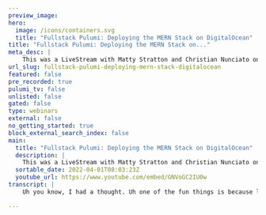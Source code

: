 ```yaml
---
preview_image:
hero:
  image: /icons/containers.svg
  title: "Fullstack Pulumi: Deploying the MERN Stack on DigitalOcean"
title: "Fullstack Pulumi: Deploying the MERN Stack on..."
meta_desc: |
    This was a LiveStream with Matty Stratton and Christian Nunciato on how to deploy the MERN Stack on Digital Ocean (you can get the code at https://...
url_slug: fullstack-pulumi-deploying-mern-stack-digitalocean
featured: false
pre_recorded: true
pulumi_tv: false
unlisted: false
gated: false
type: webinars
external: false
no_getting_started: true
block_external_search_index: false
main:
  title: "Fullstack Pulumi: Deploying the MERN Stack on DigitalOcean"
  description: |
    This was a LiveStream with Matty Stratton and Christian Nunciato on how to deploy the MERN Stack on Digital Ocean (you can get the code at https://www.pulumi.com/blog/fullstack-pulumi-mern-stack-digitalocean/).  MERN-stack apps are three-tier web apps built with MongoDB, Express, React, and Node.js. You can read all about them in the MongoDB docs, but the gist is that they allow you to use one language—JavaScript (or TypeScript, if you like)  So let’s build ourselves a MERN app and deploy it on DigitalOcean with Pulumi.
  sortable_date: 2022-04-01T08:03:23Z
  youtube_url: https://www.youtube.com/embed/GNVoGC2IU0w
transcript: |
    Uh you know, I had a thought. Uh one of the fun things is because like, there's always a little bit of vibing before because it takes a minute for once to go live. Oh, wow. People are running already. Holy crap. Hi. Ok. Well, I take back what I just was saying, which is we have to kill some time, but I should create like a little intro thing that we can run at the beginning of it. But um yeah, so awesome. It's time for yet another Pulumi vision. We've been doing a lot of Pulumi vision this week, but lots of different things, trying lots of different stuff. Uh I'm joined today by uh my colleague and teammate and longtime Pal Christian who wrote a super awesome blog post about deploy the me stack using Pulumi. Um And I only now have, know what the stack is and I, I think I know it. I wanna see if I can guess if I can remember. So it's bongo. Yes. Something else. A Latin so elastic, right? Is it? No. What's the E stand for uh Express? Oh Express. That's it. And then react and no. Right. Yeah. Yeah. OK. Got it. So cool. Yeah, it's, um, so what, what, what I wanted to do, this was, this was a really, uh well received blog post, good job Christian. Like I love it. So we're gonna see if I can mess it up. There. Are, there are a few places but this was actually pretty, this one should be pretty, pretty, pretty straightforward, I think. But yeah, there's always a possibility. Right. Right. Right. Um So what's, what's, what's kind of cool is, I think, I thought we kind of go through this and then, and if, if we're thinking about. So, so we kind of, so I'm, so I'm going through it and by the way, I'll, I'll pop in the, if you're looking for it, this is the, that link will take you to um to the blog post that we're working through there. OK? Uh For those of you who, and I'll, I'll give you even a little, oh, there it is direct link. Yeah. Yeah. Um If you want a clicky, clicky on that and there's a lot more than just sort of the, the, the, the tech piece of this that we're gonna do. But um so a couple of things, so, and actually we'll kind of take a look first if we look at the blog post. So OK, so just sort of looking. So this is the burn, right? So we have our mango node and express what is express, I'm not, I am not uh uh like javascript developer and, and short of now that said I've been writing javascript since it existed. But that was also one of the last times I wrote javascript is when it started to exist. So, yeah. Well, Express is just like, it's a, it's a web framework. It's, it's basically, uh it's, it's, I haven't used it a ton but it, it uh it's a very popular choice for uh setting up uh you know, rest API S um on no Js makes it really easy to set up, you know, routes and, and uh set up Hamlet for those routes, that sort of thing. It's, it's just AAA nice, lightweight fast um choice for, for setting up rest API S which is what we're using it for here. Cool, cool. So, yeah, so what we wanna do here is we built, we built this and by we, I mean, Christian um this, this uh this app and in this case, uh using this digital app platform. So this is uh OK. So it's like hero, everything. He's like Karo, right? It goes back to James Governor's Tweet about like all that, everything we create is just over and over again trying to recreate Roku. And there's a reason for that because Hiro was um great. So this, this is the, the theory of, of app platform on do is basically what? So just that we can like, we could just, well, we can in, let's just, let's just, I mean, the nice thing about. So I, this was my, actually the first time I used the app platform, I've used digital issue for other things before, you know, like setting up virtual machines and, and so on. Um And that's all been, you know, great. But I didn't, I didn't even realize this app platform existed. But what's really nice about this is that uh it gives you these high level abstractions to play with, like you can create an app and an app uh has a, a couple of pieces that you can configure, you can set up a um a front end as a static website which is like popular choice for, you know, delivering uh web websites today, static website, a bunch of html files, a service which is uh basically containerized web application and then a database. And I, and so if you want to kind of have a front end and a back end uh say rest API and a database, which is a very common thing to want to do when you're building web application, that is basic web application, digital lotion gives you those three things and you just sort of configure each of those three things and magically out pops A URL, they're all configured to talk to one another and, and it's just a really pleasant um experience if what you're trying to do is set up a uh like a app. Um you know, or a three tier web app um that is, you know, container friendly and so on. It's just super. Yeah. And I feel like is it similar to um like Azure container apps? May I, I maybe you don't know, I don't, I mean, I feel like I feel like everyone's trying to do something like this, right? Like because we want to be able to accelerate our ability to rapidly get, get something deployed. Um OK, so if you're uh now again, this is not a workshop. So I'm not gonna go so slow that if you're watching, you can catch up, I mean, you can try, but also you can go do this yourself but a couple of things. So first of all, very nicely, Kristen made this template rebo um It's pretty cool. So I'm gonna go ahead and uh get this to myself and we will just call this my, the fern. I don't know. I feel like I just need to have some kind of crazy name. All right, cool. Um Yeah, so this, this repo tell me about like, what's it, what's it? I just, this has nothing to do with what we're doing. But so what's a templated repo do? Is it just repo but it doesn't fork it. Uh Yeah, that's a good, I, I guess I don't know what is the difference between forking it and the template book? I, I guess template upstream, right? Yeah. Yeah, you don't get the upstream. Um uh be beyond that though. I don't, I don't know what I, how I would summarize the, the difference. Um Because you're still gonna be, yeah, I guess, yeah, there's no upstream and so you're not pulling pr I can't submit APR back to Yeah, there's no, there's no connection to your, but other than it tells me where it came from. So cool. OK. So we, we did that. That was, that was super duper exciting. Um I already have Pulumi and node installed uh Chris and I were talking before just for purposes of this. I'm I am already signed into Digital Ocean. I already have my personal access token. Um And actually if you want to see something cool because at least I think it's cool um because I have it as an environment variable and I'm gonna show you how I have that stored in my uh shell config and you're gonna think, wait, Maddie, you're gonna show me something secret but I'm not and here's why like check this out, right? So this also by the way for, for people that watch fluy vision know that it is not uncommon for me to accidentally um give away, you know, like, like I gave Allie Diamond, like basically let her pop a shell on my laptop last week on accident, but this is just a ok. This is unrelated to what we're trying to do, but you might find this cool that was awesome. But that, that was awesome by the way. So check this out, right? So you can do this thing where so my secret environment variables are actually stored in the Mac Os keychain. And so you see how this works here, that's export. So when the shell initializes, it slurps them in from the keychain and puts them in there. So that way I can totally check this, this config into my dot files, repo and everything like that. But the important thing to see is look there, we do have so the digital Ocean Coke and environment variable has been set. So we, we have that um And at some point anybody wants to know how this works. Um You can uh I think I've got, oh well, whatever. Um Basically this, this, that keychain environment variable shell script that's in my home directory is, is the thing that, that matters for that, but it's really helpful um because you do store a lot of, you know, sensitive stuff in there. Um So cool. Anyway, but that was neither here nor there other than to say like cool, we've got our do stuff set up. Yeah, that's the one token that you need to configure Pulumi to run with Digi Lotion, I think. Yeah. Yeah. Um OK. So if we look back at what else we did that and then it says, OK, we need to grant digital ocean access to that reo so we're gonna go to the apps page, which is this one here and we're gonna say create app. Yeah, we're just gonna basically kind of step through this a little bit to give um permissions um to Digital Ocean to or like receive calls from github for you. Let's just, yeah, find the one that you, what is it fern fern? There you go. Cool. And this will send you back, I think. And um ok, I think, yeah. So I think if you pick this then, um, it was just the first one was just now I get to use those permissions, right? So, like if you weren't using Pulumi, you would go through and you wanted to create an app, you would, you could through the digital Ocean. U I completely just go through these, these steps. I don't need to do this. Don't need to do this. No. Yeah, you put that first step in order to, yeah. Got it. Oh, that was just to do that. Ok. Cool. Uh And then also because I would love to develop this application locally and I don't have nearly enough stuff installed on my laptop. I did install uh well and configure, I don't know that I configured it. I installed it. We'll see what happens when we get. Yeah, that's a good point. I don't know if I configured it too much either. I think I just, yeah, I did a brew install and away we go. Right. Um So, ok. So uh we're gonna say OK, we've cloned our tempo. Oh I need to clone that down. I'm gonna go ahead and uh clone. I, I know you can't see it but I'm just, I'm talking uh was it my uh burn? So that's why you don't give things. Oh my God. Well, no. So what I'm laughing, I, I'm still even to this day um stuck on the GH command like, like, like you used to now, now, now it's like get this kind of alias through GH for me. So I still have the muscle memory of typing GH clone, what I want to just name it but it is, you know. So anyway, uh the Fern, OK. So I'm cloning that down. Um OK. Uh I am now gonna swap back over to my editor uh instead of just showing this, you can follow along if you want. But OK, so if we sort of take a look um this is our, I know this part is small here but there we can kind of see all the things that, that got created in there, right? So um so this front end folder, this is our the React application, right? This Yeah, yeah. It's just a little React app. It's like a grocery list or like a to do list basically. Um Yeah. So just a super simple React app. OK? And then yeah, and then I'm gonna go out on a limb and, and I guess that back end is the back end part of the correct. That's the, the express stuff. So in those like in routes dot TS and so on, you'll see like, you know, um crud routes and things for, for posting new to dos and marking them done and all of that if, if you want to look at that. Yeah. Yeah, let me. Uh ok, so, yeah. Ok. So that's our pretty straightforward backend app And then, OK. So it says that this supports uh there's, there's three properties which are environment variables. So we set the backend service port, the backend route prefix and the database URL. And I'm gonna go on and, and guess that we're gonna show off how we configure that with Pulumi. Yeah. Uh Yeah. So when you run this locally, of course, you just run, you know, run a, a make command or whatever N PM commander right locally. But yes, when you uh when we'll show how to configure that with, with Pulumi when we step through building the Pulumi program. So, all right. So it says, for example, you don't have to do this. But if you'd like to, here's how, so um we of course, would like to. So let's give it a chance. So it says we do our N PM install. Yeah, just right from and this will install like this will run the N PM install for the reactor. And then also for the um for the Express app. Got it. And then if we do an N PM start the same script starts. Did I, I look in the, which one is that, did I miss that somehow? Make sure I'm in the right place. Yeah, I'm in the root. Uh, that will be in the package. Jason. 00, is it N PM? Yep. That's type of, yeah, that should be N PM run. Yeah. Others. Oh, my goodness. There you go. Ok. Oh I don't, well, it doesn't have, oh, does vite have to be installed globally? I don't think so. Ok. Um Because this is now saying vite command not found um because that should be in the oh wait, where is, where is Vites in the back end? It's in the front end actually it's the front. Ok. So I just, right. So there's the package like, yeah, there's vite. So, so N PM install will recursively go through these or do I have to run it on if you go ahead and try running it in both? I thought I was trying to, trying to have it, have it installed both, but I may have goofed that up somehow. You didn't know that that by coming on the stream with me today that we were gonna, this is how it always works. Everything gets troubleshooting your uh Yeah. Ok. So now if we do NP I run out. Ok. So we're ok. So, ok, so we have, it said it's listening on So if we go to OK, local host 3000, I will switch over once I see that it worked. OK. So cool. So sorry that this is like how we have to do this because streaming art is streaming, er, it's not streaming, sorry, retread. OK. So we have our, so this is our app. Cool. The Pulumi. Try adding something. See if you're, if, if everything's wired up right there, add some diet Coke. Did you get, did you get any, er, uh, nothing in the console? Oh, connection refused. So Mango must not be running. Are you, is it, did you run like the, um, mango? I probably did do whatever I'm supposed to do after I install. Yeah, there's like a Mango command to start, I think, to set the serve. The brew probably doesn't. It's a brew command actually. That, uh, yeah, that's, I mean, yeah, I, ok, let's see. Um, that was the brew install. There you go. Uh, Bruce services. It, yeah. Yeah. Ok. So that's running. Where did our grocery list go? We'll go ahead and restart that cat. Ok. Let's try to add Diet Coke again. There we go. That works strangely enough. The database doesn't work if you don't start it, who knew. Um, and then back to, if we go back and take a look at and then I think this was also where you were saying if we had compass. Um, no, not beyond compare compass. Oh, my God, it would really come for some time. Yeah, this is the first time I'm opening compass. So, uh, bear with me for a second. Mac Os. Uh, ok. Hm. If this doesn't come up in just a minute. Well, this is good. This is good. I get a little, like little notes and, yeah, I was gonna say, yeah. All right. So then if we, ok. Yeah. No, I don't care about any of this. Go away. Yeah, I, I'm sure whatever. Um OK. So if we oops. All right. So what was this was on local host? Right? So it's just 1270901 27017, right? Uh Or wait, is there a connection straight? No, once. Yeah. Once that's a good question. I don't know what to uh to do what? Oh, here you go. Oh Mango DB. Yeah. Oh, that, yeah, it might be in your terminal. Is it, did you, is it, did you see it in your terminal? Was it like admitted when you started the service or anything? Oh, yeah. Label home brew M XL dot Not. No, just that successfully started Mango DB dash community. I'm just looking for the example it gives it says example Mango DB plus serve slash fill in connection fields individually there. That sounds better host name, local host server authentication. None. Yep there. That's OK. So now we'll watch this happen as I go to your grocery list. Yeah. Your grocery list, um, with your one diet Coke in it. Probably. There you go. Yeah, that looks good. Yeah. Data. Then if we add one we should see it's, oh, is there a refresh? Yeah. Oh, wait, no refresh. There it is. Ok, cool. So that, that it actually worked? Ok. So at least we know that we know that our application is all fully functional at this point. So that's good. Ok, so I'm gonna go back to uh to this as we sort of step through. Yeah. So, so, so the thing here is like this is the flow you normally have, you work on a web app, you make some changes, you save your changes. Now, what do I do if you were like in the Heroku world, right? You would be like get push master or whatever, you know what I mean? And I'm off and running but like it's not that easy to, to, to make that happen on a cloud, especially as a developer. If the cloud you're using is like an Aws or an Azure where there are lots of powerful pieces, but it's kind of complicated and hard to wire them together. Getting that workflow to work is kind of pretty painful. Um And a tough hill to climb if you're, especially if you're new to this stuff, but that's the workflow we want to accomplish. We wanna have that workflow where we iterate on the app, we push our changes to get rebo and things work. And so that's what we're working toward here is being able to push those changes back to your templated or cloned rebo and have them flow through the Digital Ocean and built and deployed by Digital Ocean automatically. And so what we're gonna do, OK, cool. So we're, we're, and what we're, we're doing here is just one of the things to think about because there's a couple of different patterns we can do with our infrastructure code that we do with Lulu, right? So as if you're, if you're new to this or wondering so one of the ways is your Infra Code can live as its own thing and sometimes you'll do that with things especially like shared infrastructure and stuff. But in this case, we're gonna have the Infra Code, our Pulumi program that, that configures the things and does the deployment. It's gonna live in the same repository, the same place as our app code. So we can all be together. So we have our own responsibility for doing our own thing. Um So first thing we're gonna do is we are going to uh and again, because it's gonna be, you know, it's not at the root of a repository. We're gonna create a new directory called Infra which, you know, go figure because that's where our Infra Code is gonna go. And now we're gonna go ahead and create ourselves a new Digital Ocean. Oops. Oh my God. There you go type script. So, um again, if, if you're, if you're watching this kind of new, so what's happening here is uh we're, we're generating our Pulumi, the scaffolding of our Pulumi program and we're giving it kind of a start. We're saying, OK, there's a couple of things we know, there's some components that will come with Digital Ocean. So we want that and the language we're gonna use this typescript, we could do this with Python, we could do this with go, we could do this with dot net languages. But in this today, I'm just feeling like we're gonna do some typescript because it feels pretty type scripting. Now that said fun fact, you might think, well, we're doing the stack which is all node. So we must write our Pulumi code with that untrue, right? So we could write it in this. Now, this again, theoretically if I'm putting my Infra code in the repo because I'm the developer of this application. Likely the language I know is the one of the application. So that's the sort of side of that. So cool. So we're gonna let this kind of chug away. Uh we're gonna call it. Um Well, I don't think I want to call it Infra because that's gonna, oh I just realized something funny. I think I never fixed. I don't think it'll matter but I just wanna fix this one. Oh I my, I my, I my, my, my service account, it shouldn't matter. Um, I'm just gonna have to remember if we want to go show Pulumi in the Web Council who I am. It's totally fine. So, actually it's even less of a problem because it's an account that I blow away all the time so we could call it Infra. But I would, what would you think? I don't know that I would just want it because it'll, it, it's, it's really, like I think I told I called a grocery list when I was doing this myself. Is, is a or the Yeah. Yeah. Whatever. Yeah, because, because what is gonna happen is it's gonna be inside of my whole Pulumi world and in doesn't really tell me very much about it. Um That's the first time ever in doing a demo that I've actually typed anything other than the default for that. And we'll go ahead and create our, our DEV stack and which is the default. And uh again, a stack is kind of an uh an instance of your, you can think about it oftentimes relates to an environment doesn't have to, but we'll, we'll kind of think about it that way. OK. So we've got our um the uh we've got our new Pulumi stack was created great. And even if we sort of poke around and we take a look inside our, our Infra directory there, it is, we can see it created all these files, you know, which is you know, not nothing that's super exciting yet, but we can see the package Jason already took the, the, the packages we're gonna need, but we have to do a little bit of configuration. So one of the things is, you know, if we'd had that access token, you need to put it in as an environment very well, we have already done that. Um And no, I'm not gonna echo that environment variable to prove it to you because for all of my security things that would actually show it to you and I, you know, try to only do one massive security leak on the live stream per month. Um So tune in, tune in after tomorrow. Uh So the other thing is we need to tell, do just like we said. So, so this is now the beginnings of what we would have walked through in that wizard, right? Where we tell it what repository and stuff. So um and, and uh we could write this into our program, we could just hard code it, but hard coding is bad. So we can set configuration and also maybe on the stack, it's different for some reason or actually mobile, the branch might be different, right? Like so anyway, so I'm gonna run Pulumi config. Um And then we're gonna say set and then the repo we're gonna set to Matt Stratton slash Myrne, the fern, right? Your colon. OK. Uh I don't know if that colon got in the way there. Uh uh Let's take a look. Yeah, but we can fix that. That's what happened. He had created this Dev dot E. So I could also have done it this way. Like I could run that command or even if we want to be fun just to prove our point, we could say branch and nope, nope, sorry, I did that totally wrong, didn't I? There, there you go. That's ok too. Yeah. There you go. I was gonna be all fancy and the branch is, it was cool. That was great. Yeah. Um OK. So that, that did the same thing as running the command. There's two different, right? So one thing to go here that's a little bit different than we normally do things in Pulumi. So oftentimes when we're, when, when you're like, you're building an app, say that you want to run on some container service in Aws or something like that? Oh, is this gonna matter? I just realized I screwed this up. I can just drag my and fr to there. Yeah. What happened? There you go. Uh I created it at the, in, in the wrong place. Oh, ok. Now it's, now it's, it should just be alongside um app and no, it should be. And then that's what I, I think we're fine now. Just go, go ahead and you, you, you talk while I was gonna say is like when we're oftentimes when you're building like a web app and you want to run it in a cloud um like it's a node app or something like that or, you know, express app, you, you'll wanna, you'll need to part of the process of like writing the Pulumi program and then deploying your for your app into the cloud is like uh involves packaging the application in some way. So you run like a build step and you put that into a Docker image or something like that. And then you have to say where to deploy that Docker image. In other words, you're taking like the process of deploying uh with Pulumi involves building the app, packaging the app and then telling Pulumi like where you want to put the container images for that app or something, this is a little bit different. And and in this case, we're, we're using Pulumi to describe uh the application configuration we want Digital Ocean to use and Digital Ocean is gonna go and fetch our source code from github, which is why you set the rebo and the um branch the way that you did and build those things and deploy them for us. So there, so we're not actually like building any containers, you know, defining any containers or container repositories with the Pulumi program here. Instead, we're digital lotion will handle that for us. We're just telling digital otion where to go and find our source code. So this somehow I did a thing that basic oh OK. You know what I need to do? I jacked this up real bad. Bear with me for a second because when I did that it had to update the imports, which means visual Studio popped everything in node modules and wanted to change it. So I'm almost better off for this point for just, just wipe it and just the info one. Yeah, I'll, I'll, I'll, we'll, we'll be good. OK? But that's fine. We already had a because what, what I had done is I had, yeah, because in the interest of making the stream easier to deal with, you know, I had everything in a, in a more root directory. Um Oh my God, it's still. Ok. So let's see. So let's say I'm gonna say close all. Ok. And then we're gonna delete this. That's totally fine. Ok. Um I'll do this. So uh again this is how we know we're doing it live. So, yeah, this is how things get to be fun. Um ok, so we are in see the Infra gloomy new digital Oan typescript. Yep. Give it I'll give it a different name this time because in cool. Yeah, and then just run your two config again at your and those this time and that should give us what we want. Well, it, that's fine. Awesome. And um and uh I'm regretting naming them. Ok, cool. Um oh wait, let me do one thing to make this easier for everybody to see Ok. So we now we can actually maybe write some Pulumi programs. Cool. So we've got our index dot TS, which is our entry point because we're using typescript. If we're writing this program in Python, it'd be our main dot pi. It might be our main dot go if it's going, etcetera, etcetera. Um And a couple of things. So if we kind of take a look, right, we, so this is what our, what our uh our scaffold gave us, our template gave us is it's the packages that we know we're gonna need, we need the Pulumi package uh because we're already Pulumi and because we said this is Digital Ocean, it's already handled the N PM package, um the node package for Digital Ocean. And then it just sort of gives us like some boilerplates to start with, which I'm pretty sure we don't want any of this. Just start, it's all. So, um so the first thing is, remember, we said that we had um we want to access our configuration, you know. So uh we're gonna first pull in the configure object, right? So this is a new Pulumi. Uh This is what's gonna let us uh actually access those config things and we're also gonna set the repo and we're gonna say config that require and by saying require, it means that if we did not set this and we tried to run the Pulumi program, it would fail. It would be like no, go to hell. Now you may have config that may not be required because maybe they're optional and things. So it's not always gonna be a config require or you may have a default or something. This is a great example of something that would never have a default because what would it be somewhere? Yeah. Yeah. So then we do config that require um I know what's going on there. I, I'm gonna fix my squiggly in a second. So one of the things I think is cool. Again, if Pulumi, if you're new to Pulumi, I'm getting all this great pipe head and stuff and it's not because I have like some Pulumi visual studio code extension installed. This is just all, all those things are coming from either having, you know, if it's that for in this case, all of this information comes from the fact that we have the Pulumi uh package. And then this is because we have, well, actually that's all we have. We haven't done anything with Digital Otion yet. Um And then we want to say the region. So now we'll do some Digital Ocean. So this will be Digital Ocean. Yeah. And then again, see I've got all these things, these are all of the different, you know, methods right off of um not methods. Um but the parameters, right? And then SFO three. Yeah, we're just gonna be deploying everything into the same region here. OK? And then we want to go ahead and set up our uh manage Mango, right? And one note is totally fine because I don't want to spend all of uh Joe Duff's money. Uh So, yeah, yeah. And one thing to note about this, that there are when you're working in that platform, there are, there's the concept of DEV databases which are just a lighter weight, less expensive instances of databases that are not intended for production use, but just quicker to spin up and cheaper to use. Um But Mongo does not, they don't have a Mongo DB DEV database option. So you have to make it a DB cluster. Um Yeah, if you want to use Mango, so we have a database cluster kind of annoying that Digital Ocean's nickname is a reserved word in every programming language because it would have been nice to not have to type Digital Ocean over and over again, but you can't do two, you can't do do because um so OK, so we say the engine is let go. Don't worry, this is not a typing class. So pretty soon I'm gonna just start doing some copying of that we already wrote, but I just wanted to kind of show a few of the things that we get, you know, because of the version. Now, a couple of things that might be interesting. Um Again, all of this is we're sort of hard coding it, but this is all stuff that like, yeah, um we might want to if the interest of like there are different stack environments, like you said, like with this, you know, the um the node count like in DEV, you know, we might really only need, need one or, or the size, right? The same thing too. So this, we're gonna do the, the, you know, one VCPU we're gonna do node count of one. But in P prod, for example, we might need more. So instead of and engineer engine. So for example, just like we set this config we might uh make that something that changes from environment to environment um rather than sort of hard coding that that into there. And then we'll go ahead and create um our cluster. Now, this is what's kind of cool. So the id where, because it's a program we can pass that from this uh of this object that we created over here, we can pull the id from that. So we Yeah. Right. Yeah. Yeah. This is the database inside the cluster that, that we looked at when we, when we saw and what was it? What was the app you used for the, the database client? Uh compass. Yeah. Yeah. With our grocery list um database. Yes, that's what we're doing here with this next call. So we've got that database created and then um this is something I'm just gonna in the interest of y'all not having to watch me type because there's an awful lot of code here, but then we'll sort of step through what it's doing. So this blog post. Um But, but yeah, let's sort of take a look. So we, we're gonna say now this is the spec of, of app platform, an app is like a, an app is, is defined with a spec like this and it has different high level things that you can define. There's the static site one there that you see on line 31. Uh And then the ways so we're going to define like the get rebo and, and um and these are all variables that same thing in the region. So we don't have to keep specifying these things. Yeah. So we, we, we can, we, so with the, with the static site there, we've got to build step. So we tell Digital Ocean how we want to build that react front end, run this command to do it from this directory of source code. So that's the first thing that we're defining that static site and that static that will be defined in like a er it be deployed to like a uh to digital OTION CD N. So it'll kind of end up as a static um in, in blob storage and then they'll, they'll wire it up to the CD N just for you automatically. So that's the first bit. And then yeah, on 46 there starts the services collection, you have one or more services that we're going to run in this case, we're just gonna run the, the Express app that we looked at, um, a bit ago. And so similarly, we tell it and knows where to pull it from and all of that. So deploy on push. Ok. So, so you get that. Yeah. Yeah. So it's saying it's, uh, it's basically watching the repo when it sees a new commit to that branch, you know, it's watching and it's basically like a hook except not exactly. Exactly. Yeah. So, um and then, so this is OK. So it says when we connect to the Mango DB, right? The service needs the database URL which is conveniently exposed as an environment variable. Um So how are we getting this for, for? 00 Because it, it, because that's the spec is, oh, we're, we're setting it here. Yes, we're, we're providing in the, in the service spec we're, we're basically defining the environment variables that we want to be exposed to the service when it starts up. And we know we're gonna need a bunch of those. We're gonna need, need to know where the database is and uh you know what, what C A cert to use to connect securely to that database and all those things are gonna be exposed to us. And oh, because we created this is that object we created. That's the database. Yes. Yeah. Well, so down below there, um we, we define online 91. We define, we tell Digital Ocean, the the token or the the key we want to use to refer to the database that DB is, what kind of um is the token that all of the those values get hung off of? So by defining, yeah, I got confused because we also when we created the actual database and the cluster, that object's name is DB. So I thought we were referencing that but we're not because you're because it's inside of the spec, right? Yeah, those are those values um in that, that this is not javascript that's happening, right? That's, that's, this is the Exactly. Yeah, those expressions will be evaluated when the service starts up. Digi O and magic. Yeah. There you go. OK. That makes sense. Um Yeah, blah, blah, blah. So then we've got all of that stuff and then, and then I guess it says now uh so the digital Ocean it takes that. Um So that the last, so OK, we this last bit that we or I guess, well, I don't know if it's the last bit but I think you, yeah, that, that spec is really that those, that big chunk of Jason that we just defined is really the meat of the program. That's kind of weird. What did I just oh the app. OK. And let me just, are you getting any squiggles or anything? Did I did? I just do this twice? 00 Yeah, I, I think I you may have pasted. 00, yeah. I got confused about what I was, um, where I was in the blog post. I just pasted the same thing in twice. This is what I wanted. OK. There's, we need to, um, make our Mango DB. Not open to the whole big bad internet, right? This is that last little bit. Yeah. So, if, if we didn't do this then we would be able to access the Mango DB database from anywhere. Um which is cool but like, yeah, not the best, probably less than less than ideal. Yeah. Oh And there's one last thing we're gonna do because I actually wanna know the website that I created. Um And so this again, it's like in the, you know, kind of a Pulumi perspective, we we're gonna export, you know, so there's imports and exports. So we can, we can export this export just to the console, but also maybe I have another application, another place uh that needs to pull this from. And so this is gonna take live URL which is the what DIO assigns for the app and it's going to um or rather, I'm sorry, it's gonna take the URL which is a and it's gonna shove that into a Pulumi output or export, you know, it's gonna export that as a as a stack output, right? Called live URL. Yeah, an output of the of the app will, will be a live role property. We're just pulling it out of that by de referencing. Yeah. So, so now we can actually run this. So if we go ahead and were to say Pulumi up. Yep, this is new. Now, stop trying to, oh my God. I need to stop messing with my. I just didn't tell this thing like someone just talk. 0000, we get a compiler. Maybe we missed something. Um Cannot red declare it a, a name repeated or something? Is that, is that second call still in there? That second? I thought I could fix that but we can figure out. Yeah, I think you, it's still in there as well. Like your second pasted app spec Oh Yeah. OK. So it just needs to go. Where does it? Where was the last thing we did? There's OK. This, yep. OK. I thought I undid it but I did not did it all right. Uh Oh I know at this all the time. Oh my God. I slow down. There you go. Beautiful. OK. OK. So now you should be good to go. Yeah. Let's see. But what's happening here again? It didn't actually do anything when you run Pulumi up first. It runs a preview that says if I, well, first thing it does is that we already saw is it tells you if there's something that it can't compile that it can't run. But it says now if I did run here's what would happen and, and it has to create everything because as my current state is nothing, right? I don't have any of this stuff going on. Um So it's saying if we're gonna do this, we're gonna create the stack called DEV, right? We're gonna create that database cluster. We're gonna create the app and all this stuff. And if I wanted to be like, if you know, I don't, I don't trust anything because I am an old school ops person. So I don't trust anything. At least of all the computers, I can say, what are you gonna actually do? And I this will give me all the details of all the very specific things that are gonna happen. Um And I think looking for an example of what I wanted to illustrate here with auto naming, there should be something in here here. It is OK, perfect. So remember we said that the name we called it cluster but then, but they're like, what's this, this wacky thing at the end here? And the reason is by default and this is gonna sound like something that you're not gonna like. But trust me, when I tell you you will is Pulumi does this uh whatever name you give it um Unless you override it, it will append in a, a random identifier base or a unique identifier of some kind. And the reason is to help you because these are cloud resources, right? You don't want to have a collision. Now there are times when you're not concerned about having a cold and you might not want to do that like a user ID or something like that. And it's always, it's, it's very easy and no problem to you just basically set the name parameter on the resource that you create. But other than that, yeah. So we'll go ahead, let's fire it up, then go ahead and run and I am also while we're doing that, going to um go into my labs account here. Yeah. Yeah. So this is thinking, I'm gonna, I'm gonna show you like this is taking a second. But remember we sort of talked about um Well, we, well, you and I very quickly alluded to that. Uh We can see this stuff in the uh Pulumi console. This is because I'm using the Pulumi State uh um to store my state. You don't have to, you can store your state, but you have to have somewhere because Pulumi is running to say like is my infrastructure in the state. I want it to be in. It means you have to manage that state. You can store that in lots of different ways we call them back ends. Um This case, I'm using the Pulumi Sas. So because I'm logged in here, we can see this project that was created. And if I kind of look at it, I can see, OK, we had the DEV stack and look, oh, there's that configuration that we set is available. If I and you can see that this, this first update, the thing that we were just seeing run in the console, we're actually seeing it, um, running here as well. Now nothing's really happened yet. Ok. Well, there's the preview. I could even go see that preview. Um, just, I mean, this looks like all that stuff. So this is pretty cool. Right. So especially if I'm working in a group and then later, like right now you're kind of like, well, nothing's really happened in here, but I can see all that, that um history later, but we'll let that, I feel like setting that creating that cluster, that Mango cluster looks like it takes, yeah, it takes a few minutes. Yeah. Um I know um before it takes maybe three or four minutes and then what will be interesting again? So we're starting to see there's not really, but we, we will eventually be able to see all the resources that the cloud resources and, and, and things that come in here and, and the graph view is especially cool except not right now because we have one resource which is just the stack and not connected to anything. Um Like that. Yeah. Yeah. I think when that's the Yeah, so the, the first push of this thing to create that cluster is it takes a few minutes. Um But uh but thereafter, um updating the spec goes super quick. Yeah. So, and if we, um, I'm looking how to poke around and, uh, I think I'm in the wrong place. Um, oh, it's entirely possible that this is not gonna work the way that I wanted it to. Yeah, because I just realized, I think the token I have points to our team account and I don't think I flipped myself over to the larger Pulumi team when I granted the access or that's just installing the app. That was not even, that wasn't giving a specific, that was just giving digital, that was installing the github app is all that really? Yeah. Ok. So there was nothing about Yeah. Ok. Oh, so, ok. Well, while we're, while we're taking a look, if you just, you know, again, I would like to say I am from Missouri show me. So I look at, I look at, look at the Yeah. Yeah. Yeah. So there it is, there's our database cluster that we started. Um, and, you know, it's provisioning and, you know, the mascots are talking to each other. Yeah. So this, you know, this, this, this, this, this, you know, looks like a little, little take a minute. Uh So we can Yeah. Yep. That's, uh, it all looks like it's doing the right stuff. It's just, yeah, once that, once that cluster is created, then it, then it goes quick. So, well, I don't think we need to um, sit and watch, um, paint dry when that, when that kind of goes along. But uh a couple of things as you're, you know, going through your, your journey with this also, um this is you should definitely, I highly recommend, you know, again, go go back, you know, read, read this whole blog post because there's a lot more into it than just the Pulumi code. Um Super interesting. Uh Absolutely check that out and, you know, with the latest updates that will be forthcoming that we, that we found out um like Chris will fix this now also. But if you're interested though, also in that blog post, so we were using typescript, but maybe you're a Python person. There's Python example code or not not. I wouldn't say I won't say example code, sorry, the, the code there is Python, the same stuff we did in typescript here is in Python as well on that blog post. So you can totally um go go with it. 000, something happened. Good thing, green, green, red thing. What color is the thing that happened? It's red. Oh, yeah. Yeah, you are not authentic. Yeah, it's, it's because of I'm, I'm pretty sure I know exactly why. So here I'll, I'll show you what I think I do. I have to um here I think I hit this myself when I was using the Pulumi Account for that. Yeah. So I bet it's this. So if I go to because see I hadn't been, I had been under uh MT like my team when I did that thing. So I think all we need to do is I go back and find that thing um where you had the link, the uh apps page. So here, see, now I'm in this Pulumi because my token is is to Pulumi. Yeah. So now if I say create, create apps, yeah, but I think you may actually need to like uninstall the github app from your personal org if that's where it was attached before because yeah, let's try it because I, I pretty sure I hit the same thing yesterday. It was momentarily configured. Oh, I see what you mean. It won't let me uninstalled Digital Ocean. Probably what I would probably do. Yeah, but it's only hitting me. It's not hitting like Pulumi thing. OK? Cool. So then if we go back to here, come on. Um OK. Choose a source, Richard walk you through lot. Yep. That makes, yeah, that makes sense that that's what happened. OK. That's should be fine. OK. So let's go. Now, the good thing is like you said we did, the hard part cluster is created. Yeah. So we, we cluster got created. It was just the app because that's the and I'm just gonna gonna get that all those. So I did what's happening? I installed this thing called Fag. That's like supposed to be this like really helpful, like auto completion thing, but it's getting way aggressive on Pulumi I've noticed. So Um Also, I don't know what I'm doing with it but there's that, you know, that's what happens when you install. So this is also why when you, you should not install anything that is not standard in the environment that you are demonstrating things to people. Um That's just uh cool. Let's see if that, I'm gonna take a look myself and see if that app is being provisioned here. Well, that's, that's a good point. We should be able to, it didn't, it didn't blow up yet. So that's a, that's a good sign. Well, it's the last. Yeah, so I see some stuff happening. It looks like it's in a pending phase and I don't think it, it never, it didn't even get this far because remember we only saw the gola one. So the fact that we saw anything uh is, is promising. So it says you created a new app called Grocery List. This is where the fun begins. Someone needs to talk to the folks in digital lotion about what fun is. I mean, as, as cloud consoles go though. It's pretty fun. It's pretty fun. Digital Ocean does have a pretty enjoy, you know, it's, it's uh yeah, what's cool about this though too is that once this deploys, you'll be able to like all the logs and everything flow right up into the deviation console? That's pretty nice too. So you can see if you get any runtime errors or, or issues there. And yeah, pretty nice. When I said it goes pretty fast after the cluster is created. I'm, I don't recall it taking this long. I think your CPU cycles may be starved a little bit. Um But, you know, on your laptop just because of videos and things, I often hit like slowdowns when I'm, whenever I'm trying to do anything on the command line, I'm also running a screen. It always sort of slows down. The world could be, could be. Um And we are probably doing or something that there's probably a build running like the, the containers or maybe building or something, I'm gonna, I'll look at the logs myself and see that. I think there's probably just some, some things happen, things are happening but uh looking at the Yeah. Yeah, watching in progress bars. That's what we do. Mhm We used to, you know how there's the XK CD that it's like, you know, the programming of what they do while the codes compli compiling. I remember we used to say that was, that was vagrant up, you know, because, because you were spinning up a V I, you know, I mean, like you would do it, it was great, but especially if you were doing like, again, this was back in early Chef days, right? You know, and if I was doing like, like trying to do like, uh you know, uh vagrant but like with windows, you know, so like every time you make it up and had to like provision a windows VM. So like that, that was a few minutes just to run a, run a kitchen test, you know. So. All right. Well, I think we proved our point. It's gonna be, it's gonna be great. It's gonna work. It's gonna be when this, so if we have, if we do have, if we run out of time when this finishes, you'll get a nice little URL that will pop out at the end. You browse that URL, you get your grocery list and everything works. It's, it's pretty cool. And then if you push a commit to the github repo, it'll all be rebuilt and flow out automatically. It's, it's quite a nice work flow actually. Awesome. Yeah. And then of course, uh what I'm gonna do as soon as this is done is actually, I'm going to run a Pulumi Destroy which will get rid of the club resources because again, we don't sit here and be like, why is this app service running in the background? Nobody knows about it. You know, they're like, hey, wait a minute, let's, let's what's, what's this deal bill going on here, Mandy. And I'll be like, it's Christie's fault. Totally cool. It's fine. That's exactly how we do it. So. Well, Chris, this is awesome. This was fun. Thank you for coming in streaming and everything and uh everybody who joined us and um make sure that if uh you know, whatever platform it is that you're watching us on, you know, match the subscribe or follow or like or whatever so that you can get notified about uh our upcoming streams and we, we do these every week. So thanks very much and uh.

---
```

